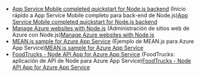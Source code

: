 - <span data-ttu-id="b0c44-101">[App Service Mobile completed quickstart for Node.js backend](https://azure.microsoft.com/resources/samples/app-service-mobile-nodejs-backend-quickstart/) (Inicio rápido a App Service Mobile completo para back-end de Node.js)</span><span class="sxs-lookup"><span data-stu-id="b0c44-101">[App Service Mobile completed quickstart for Node.js backend](https://azure.microsoft.com/resources/samples/app-service-mobile-nodejs-backend-quickstart/)</span></span>
- <span data-ttu-id="b0c44-102">[Manage Azure websites with Node.js](https://azure.microsoft.com/resources/samples/app-service-web-nodejs-manage/) (Administración de sitios web de Azure con Node.js)</span><span class="sxs-lookup"><span data-stu-id="b0c44-102">[Manage Azure websites with Node.js](https://azure.microsoft.com/resources/samples/app-service-web-nodejs-manage/)</span></span>
- <span data-ttu-id="b0c44-103">[MEAN.js sample for Azure App Service](https://azure.microsoft.com/resources/samples/meanjs/) (Ejemplo de MEAN.js para Azure App Service)</span><span class="sxs-lookup"><span data-stu-id="b0c44-103">[MEAN.js sample for Azure App Service](https://azure.microsoft.com/resources/samples/meanjs/)</span></span>
- <span data-ttu-id="b0c44-104">[FoodTrucks - Node API App for Azure App Service](https://azure.microsoft.com/resources/samples/app-service-api-node-food-trucks/) (FoodTrucks: aplicación de API de Node para Azure App Service)</span><span class="sxs-lookup"><span data-stu-id="b0c44-104">[FoodTrucks - Node API App for Azure App Service](https://azure.microsoft.com/resources/samples/app-service-api-node-food-trucks/)</span></span>